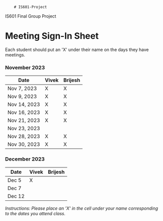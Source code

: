         # IS601-Project
IS601 Final Group Project

# Meeting Sign-In Sheet

Each student should put an 'X' under their name on the days they have meetings.

### November 2023

| Date        | Vivek | Brijesh |
|-------------|------|-------|
| Nov 7, 2023|  X   | X     |
| Nov 9, 2023|   X   |  X    |
| Nov 14, 2023|  X   |  X    |
| Nov 16, 2023 |   X   |     X      |  
| Nov 21, 2023 |  X    |     X      | 
| Nov 23, 2023 |       |           | <-----Thanks Giving Holidays>
| Nov 28, 2023 |    X   |     X      | 
| Nov 30, 2023 |     X  |     X      | 



### December 2023

| Date        | Vivek | Brijesh|
|-------------|-----------|-----------|
| Dec 5 |        X   |           |
| Dec 7 |           |           |
| Dec 12 |           |           |


*Instructions: Please place an 'X' in the cell under your name corresponding to the dates you attend class.*
